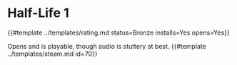 # Half-Life 1
<!-- script:Aliases [
    "Half-Life",
    "Half Life",
    "Half Life 1"
] -->

{{#template ../templates/rating.md status=Bronze installs=Yes opens=Yes}}

Opens and is playable, though audio is stuttery at best.
{{#template ../templates/steam.md id=70}}
